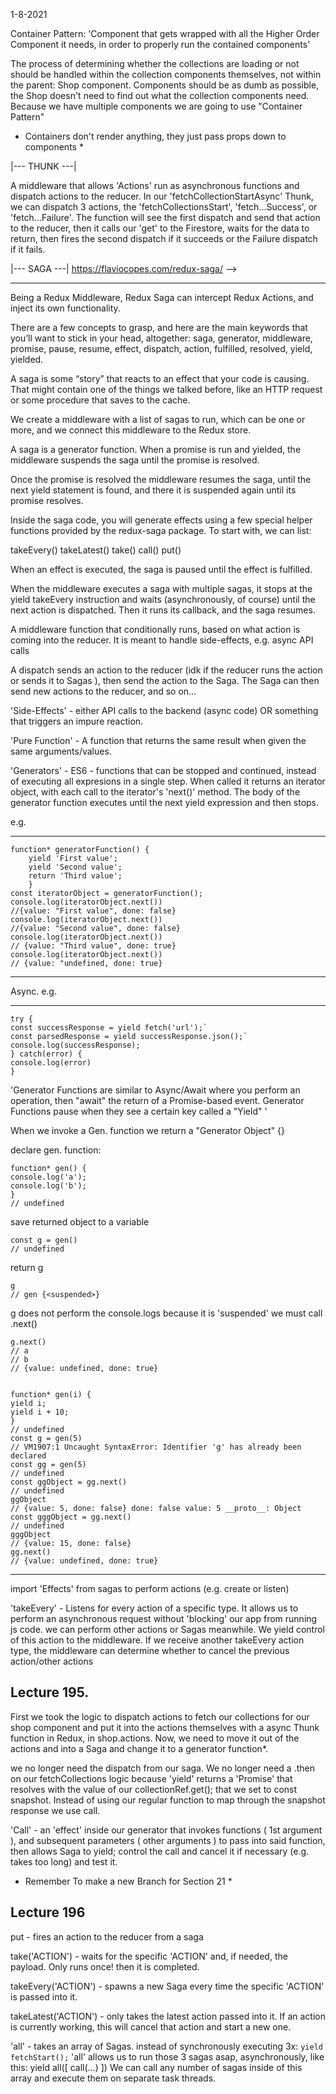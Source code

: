 1-8-2021

Container Pattern: 'Component that gets wrapped with all the Higher Order Component it needs, in order to properly run the contained components'

The process of determining whether the collections are loading or not should be handled within the collection components themselves, not within the parent: Shop component. Components should be as dumb as possible, the Shop doesn't need to find out what the collection components need. Because we have multiple components we are going to use "Container Pattern"

- Containers don't render anything, they just pass props down to components \*

|--- THUNK ---|

A middleware that allows 'Actions' run as asynchronous functions and dispatch actions to the reducer. In our 'fetchCollectionStartAsync' Thunk, we can dispatch 3 actions, the 'fetchCollectionsStart', 'fetch...Success', or 'fetch...Failure'. The function will see the first dispatch and send that action to the reducer, then it calls our 'get' to the Firestore, waits for the data to return, then fires the second dispatch if it succeeds or the Failure dispatch if it fails.

|--- SAGA ---|
https://flaviocopes.com/redux-saga/ -->

---

Being a Redux Middleware, Redux Saga can intercept Redux Actions, and inject its own functionality.

There are a few concepts to grasp, and here are the main keywords that you’ll want to stick in your head, altogether: saga, generator, middleware, promise, pause, resume, effect, dispatch, action, fulfilled, resolved, yield, yielded.

A saga is some “story” that reacts to an effect that your code is causing. That might contain one of the things we talked before, like an HTTP request or some procedure that saves to the cache.

We create a middleware with a list of sagas to run, which can be one or more, and we connect this middleware to the Redux store.

A saga is a generator function. When a promise is run and yielded, the middleware suspends the saga until the promise is resolved.

Once the promise is resolved the middleware resumes the saga, until the next yield statement is found, and there it is suspended again until its promise resolves.

Inside the saga code, you will generate effects using a few special helper functions provided by the redux-saga package. To start with, we can list:

takeEvery()
takeLatest()
take()
call()
put()

When an effect is executed, the saga is paused until the effect is fulfilled.

When the middleware executes a saga with multiple sagas, it stops at the yield takeEvery instruction and waits (asynchronously, of course) until the next action is dispatched. Then it runs its callback, and the saga resumes.

A middleware function that conditionally runs, based on what action is coming into the reducer. It is meant to handle side-effects, e.g. async API calls

A dispatch sends an action to the reducer (idk if the reducer runs the action or sends it to Sagas ), then send the action to the Saga. The Saga can then send new actions to the reducer, and so on...

'Side-Effects' - either API calls to the backend (async code) OR something that triggers an impure reaction.

'Pure Function' - A function that returns the same result when given the same arguments/values.

'Generators' - ES6 - functions that can be stopped and continued, instead of executing all expresions in a single step. When called it returns an iterator object, with each call to the iterator's 'next()' method. The body of the generator function executes until the next yield expression and then stops.

e.g.

---

    function* generatorFunction() {
        yield 'First value';
        yield 'Second value';
        return 'Third value';
        }
    const iteratorObject = generatorFunction();
    console.log(iteratorObject.next())
    //{value: "First value", done: false}
    console.log(iteratorObject.next())
    //{value: "Second value", done: false}
    console.log(iteratorObject.next())
    // {value: "Third value", done: true}
    console.log(iteratorObject.next())
    // {value: "undefined, done: true}

---

Async. e.g.

---

    try {
    const successResponse = yield fetch('url');`
    const parsedResponse = yield successResponse.json();`
    console.log(successResponse);
    } catch(error) {
    console.log(error)
    }

'Generator Functions are similar to Async/Await where you perform an operation, then "await" the return of a Promise-based event. Generator Functions pause when they see a certain key called a "Yield" '

When we invoke a Gen. function we return a "Generator Object" {}

declare gen. function:

    function* gen() {
    console.log('a');
    console.log('b');
    }
    // undefined

save returned object to a variable

    const g = gen()
    // undefined

return g

    g
    // gen {<suspended>}

g does not perform the console.logs because it is 'suspended' we must call .next()

    g.next()
    // a
    // b
    // {value: undefined, done: true}


    function* gen(i) {
    yield i;
    yield i + 10;
    }
    // undefined
    const g = gen(5)
    // VM1907:1 Uncaught SyntaxError: Identifier 'g' has already been declared
    const gg = gen(5)
    // undefined
    const ggObject = gg.next()
    // undefined
    ggObject
    // {value: 5, done: false} done: false value: 5 __proto__: Object
    const gggObject = gg.next()
    // undefined
    gggObject
    // {value: 15, done: false}
    gg.next()
    // {value: undefined, done: true}

---

import 'Effects' from sagas to perform actions (e.g. create or listen)

'takeEvery' - Listens for every action of a specific type. It allows us to perform an asynchronous request without 'blocking' our app from running js code. we can perform other actions or Sagas meanwhile. We yield control of this action to the middleware. If we receive another takeEvery action type, the middleware can determine whether to cancel the previous action/other actions

## Lecture 195.

First we took the logic to dispatch actions to fetch our collections for our shop component and put it into the actions themselves with a async Thunk function in Redux, in shop.actions. Now, we need to move it out of the actions and into a Saga and change it to a generator function\*.

we no longer need the dispatch from our saga.
We no longer need a .then on our fetchCollections logic because 'yield' returns a 'Promise' that resolves with the value of our collectionRef.get(); that we set to const snapshot.
Instead of using our regular function to map through the snapshot response we use call.

'Call' - an 'effect' inside our generator that invokes functions ( 1st argument ), and subsequent parameters ( other arguments ) to pass into said function, then allows Saga to yield; control the call and cancel it if necessary (e.g. takes too long) and test it.

- Remember To make a new Branch for Section 21 \*

## Lecture 196

put - fires an action to the reducer from a saga

take('ACTION') - waits for the specific 'ACTION' and, if needed, the payload. Only runs once! then it is completed.

takeEvery('ACTION') - spawns a new Saga every time the specific 'ACTION' is passed into it.

takeLatest('ACTION') - only takes the latest action passed into it. If an action is currently working, this will cancel that action and start a new one.

'all' - takes an array of Sagas. instead of synchronously executing 3x: `yield fetchStart();` 'all' allows us to run those 3 sagas asap, asynchronously, like this:
yield all([
call(...)
])
We can call any number of sagas inside of this array and execute them on separate task threads.

